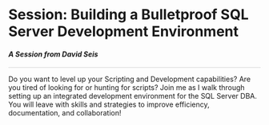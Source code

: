 # Session: Building a Bulletproof SQL Server Development Environment

#### <i>A Session from David Seis</i>

<p style="border-bottom: 1px solid lightgrey;"></p>

Do you want to level up your Scripting and Development capabilities? Are you tired of looking for or hunting for scripts? Join me as I walk through setting up an integrated development environment for the SQL Server DBA. You will leave with skills and strategies to improve efficiency, documentation, and collaboration!

<dl>
